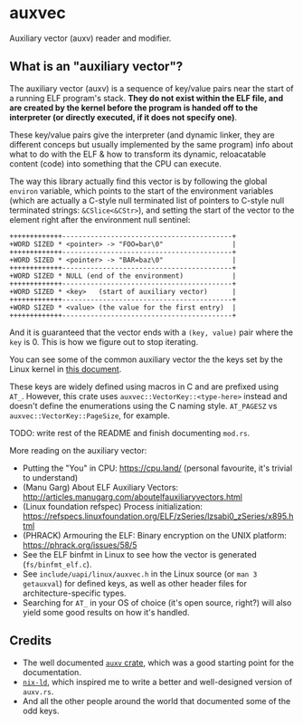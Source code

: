 # auxvec

Auxiliary vector (auxv) reader and modifier.

## What is an "auxiliary vector"?

The auxiliary vector (auxv) is a sequence of key/value pairs near the start of a
running ELF program's stack. **They do not exist within the ELF file, and are
created by the kernel before the program is handed off to the interpreter (or
directly executed, if it does not specify one)**.

These key/value pairs give the interpreter (and dynamic linker, they are
different conceps but usually implemented by the same program) info about what
to do with the ELF & how to transform its dynamic, reloacatable content (code)
into something that the CPU can execute.

The way this library actually find this vector is by following the global
`environ` variable, which points to the start of the environment variables
(which are actually a C-style null terminated list of pointers to C-style null
terminated strings: `&CSlice<&CStr>`), and setting the start of the vector to
the element right after the environment null sentinel:

```text
+++++++++++++------------------------------------------+
+WORD SIZED * <pointer> -> "FOO=bar\0"                 |
+++++++++++++------------------------------------------+
+WORD SIZED * <pointer> -> "BAR=baz\0"                 |
+++++++++++++------------------------------------------+
+WORD SIZED * NULL (end of the environment)            |
+++++++++++++------------------------------------------+
+WORD SIZED * <key>   (start of auxiliary vector)      |
+++++++++++++------------------------------------------+
+WORD SIZED * <value> (the value for the first entry)  |
+++++++++++++------------------------------------------+
```

And it is guaranteed that the vector ends with a `(key, value)` pair where the
`key` is 0. This is how we figure out to stop iterating.

You can see some of the common auxiliary vector the the keys set by the Linux
kernel in
[this document](https://refspecs.linuxfoundation.org/ELF/zSeries/lzsabi0_zSeries/x895.html).

These keys are widely defined using macros in C and are prefixed using `AT_`.
However, this crate uses `auxvec::VectorKey::<type-here>` instead and doesn't
define the enumerations using the C naming style. `AT_PAGESZ` vs
`auxvec::VectorKey::PageSize`, for example.

TODO: write rest of the README and finish documenting `mod.rs`.

More reading on the auxiliary vector:

- Putting the "You" in CPU: <https://cpu.land/> (personal favourite, it's
  trivial to understand)
- (Manu Garg) About ELF Auxiliary Vectors:
  <http://articles.manugarg.com/aboutelfauxiliaryvectors.html>
- (Linux foundation refspec) Process initialization:
  <https://refspecs.linuxfoundation.org/ELF/zSeries/lzsabi0_zSeries/x895.html>
- (PHRACK) Armouring the ELF: Binary encryption on the UNIX platform:
  <https://phrack.org/issues/58/5>
- See the ELF binfmt in Linux to see how the vector is generated
  (`fs/binfmt_elf.c`).
- See `include/uapi/linux/auxvec.h` in the Linux source (or `man 3 getauxval`)
  for defined keys, as well as other header files for architecture-specific
  types.
- Searching for `AT_` in your OS of choice (it's open source, right?) will also
  yield some good results on how it's handled.

## Credits

- The well documented [`auxv` crate](https://lib.rs/auxv), which was a good
  starting point for the documentation.
- [`nix-ld`](https://github.com/nix-community/nix-ld), which inspired me to
  write a better and well-designed version of `auxv.rs`.
- And all the other people around the world that documented some of the odd
  keys.
